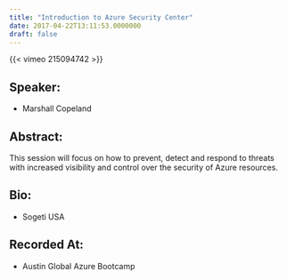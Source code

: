 ```yaml
---
title: "Introduction to Azure Security Center"
date: 2017-04-22T13:11:53.0000000
draft: false
---
```


{{< vimeo 215094742 >}}

## Speaker:

 - Marshall Copeland

## Abstract:

<p>This session will focus on how to prevent, detect and respond to threats with increased visibility and control over the security of Azure resources.</p>

## Bio:

 - <p>Sogeti USA</p>

## Recorded At:

 - Austin Global Azure Bootcamp

